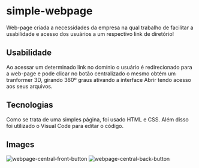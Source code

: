 # simple-webpage
Web-page criada a necessidades da empresa na qual trabalho de facilitar a usabilidade e acesso dos usuários a um respectivo link de diretório!
## Usabilidade
Ao acessar um determinado link no domínio o usuário é redirecionado para a web-page e pode clicar no botão centralizado o mesmo obtém um tranformer 3D, girando  360º graus ativando a interface  Abrir tendo acesso aos seus arquivos.
## Tecnologias
Como se trata de uma simples página, foi usado HTML e CSS. Além disso foi utilizado o Visual Code para editar o código.
## Images
![webpage-central-front-button](https://user-images.githubusercontent.com/34926656/109732551-27eead00-7b9c-11eb-805d-395d5e05b18a.PNG)
![webpage-central-back-button](https://user-images.githubusercontent.com/34926656/109732549-27561680-7b9c-11eb-88f7-c67b6797c257.png)
